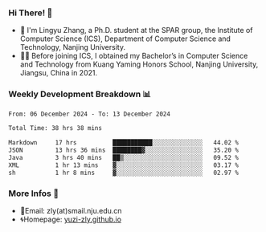 ### Hi There! 👋 
- 🐳 I'm Lingyu Zhang, a Ph.D. student at the SPAR group, the Institute of Computer Science (ICS), Department of Computer Science and Technology, Nanjing University.
- 🧑‍🎓 Before joining ICS, I obtained my Bachelor’s in Computer Science and Technology from Kuang Yaming Honors School, Nanjing University, Jiangsu, China in 2021.

### Weekly Development Breakdown :bar_chart:

<!--START_SECTION:waka-->

```txt
From: 06 December 2024 - To: 13 December 2024

Total Time: 38 hrs 38 mins

Markdown     17 hrs          ███████████░░░░░░░░░░░░░░   44.02 %
JSON         13 hrs 36 mins  ████████▓░░░░░░░░░░░░░░░░   35.20 %
Java         3 hrs 40 mins   ██▒░░░░░░░░░░░░░░░░░░░░░░   09.52 %
XML          1 hr 13 mins    ▓░░░░░░░░░░░░░░░░░░░░░░░░   03.17 %
sh           1 hr 8 mins     ▓░░░░░░░░░░░░░░░░░░░░░░░░   02.97 %
```

<!--END_SECTION:waka-->

<!--
### Github Contributions :octocat:

![](https://raw.githubusercontent.com/yuzi-zly/yuzi-zly/output/github-contribution-grid-snake.svg)              
-->

### More Infos 📖

- 📧Email: zly(at)smail.nju.edu.cn
- 🌀Homepage: [yuzi-zly.github.io](https://yuzi-zly.github.io/)

